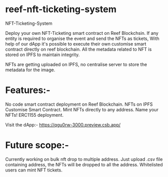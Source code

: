# reef-nft-ticketing-system

NFT-Ticketing-System

Deploy your own NFT-Ticketing smart contract on Reef Blockchsin.
If any entity is required to organise the event and send the NFTs as tickets, With help of our dApp it's possible to execute their own customise smart contract directly on reef blockchain. All the metadata related to NFT is stored on IPFS to maintain integrity.

NFTs are getting uploaded on IPFS, no centralise server to store the metadata for the image.

# Features:- 

No code smart contract deployment on Reef Blockchain.
NFTs on IPFS
Customise Smart Contract.
Mint NFTs directly to any address.
Name your NFTs!
ERC1155 deployment.

Visit the dApp:- https://qgu0rw-3000.preview.csb.app/

# Future scope:- 

Currently working on bulk nft drop to multiple address. Just upload .csv file containing address, the NFTs will be dropped to all the address.
Whitelisted users can mint NFT tickets.
